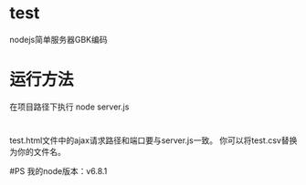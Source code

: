 ﻿# test
nodejs简单服务器GBK编码

# 运行方法
在项目路径下执行 node server.js

#
test.html文件中的ajax请求路径和端口要与server.js一致。
你可以将test.csv替换为你的文件名。

#PS
我的node版本：v6.8.1